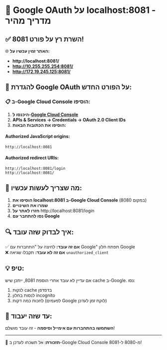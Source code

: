 # 🚀 Google OAuth על localhost:8081 - מדריך מהיר

## ✅ השרת רץ על פורט 8081!

🌐 **האתר זמין עכשיו על:**
- **http://localhost:8081/**
- **http://10.255.255.254:8081/**
- **http://172.19.245.125:8081/**

## 🔧 להגדרת Google OAuth על הפורט החדש:

### 📋 ב-Google Cloud Console הוסיפו:

1. **היכנסו ל-[Google Cloud Console](https://console.cloud.google.com/)**
2. **APIs & Services → Credentials → OAuth 2.0 Client IDs**
3. **הוסיפו את הכתובות הבאות:**

#### Authorized JavaScript origins:
```
http://localhost:8081
```

#### Authorized redirect URIs:
```
http://localhost:8081/login
http://localhost:8081/
```

## 🎯 מה שצריך לעשות עכשיו:

1. **הוסיפו את localhost:8081 ב-Google Cloud Console** (במקום 8080)
2. **שמרו את השינויים**
3. **חזרו לאתר על** http://localhost:8081/login
4. **נסו להתחבר עם Google**

## 🔍 איך לבדוק שזה עובד:

✅ **אם זה עובד:** לחיצה על "התחברות עם Google" תפתח חלון Google  
❌ **אם זה לא עובד:** תקבלו שגיאה `unauthorized_client`

## 💡 טיפ:

אם עדיין לא עובד אחרי הוספת 8081, ייתכן שיש cache ב-Google. נסו:
1. לנקות cache בדפדפן
2. לנסות בחלון incognito
3. לחכות כמה דקות (לפעמים Google לוקח זמן לעדכן)

## 🔄 עד שזה יעבוד:

**השתמשו בהתחברות עם אימייל וסיסמה** - זה עובד מושלם!

---

🎯 **תזכורת:** אל תשכחו לעדכן ב-Google Cloud Console מ-8080 ל-8081!
